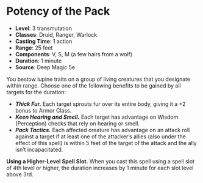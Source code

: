 # Potency of the Pack

- **Level**: 3 transmutation
- **Classes**: Druid, Ranger, Warlock
- **Casting Time**: 1 action
- **Range**: 25 feet
- **Components**: V, S, M (a few hairs from a wolf)
- **Duration**: 1 minute
- **Source**: Deep Magic 5e

You bestow lupine traits on a group of living creatures that you designate within range. Choose one of the following benefits to be gained by all targets for the duration:

* ***Thick Fur.*** Each target sprouts fur over its entire body, giving it a +2 bonus to Armor Class.
* ***Keen Hearing and Smell.*** Each target has advantage on Wisdom (Perception) checks that rely on hearing or smell.
* ***Pack Tactics.*** Each affected creature has advantage on an attack roll against a target if at least one of the attacker’s allies (also under the effect of this spell) is within 5 feet of the target of the attack and the ally isn’t incapacitated.

**Using a Higher-Level Spell Slot.** When you cast this spell using a spell slot of 4th level or higher, the duration increases by 1 minute for each slot level above 3rd.

